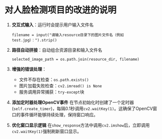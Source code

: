 # 对人脸检测项目的改进的说明

1. **交互式输入**：运行时会提示用户输入文件名

   ```
   filename = input("请输入resource目录下的图片文件名（例如 test.jpg）：").strip()
   ```

2. **路径自动拼接**：自动组合资源目录和输入文件名

   ```
   selected_image_path = os.path.join(resource_dir, filename)
   ```

3. **增强的错误处理**：

   - 文件不存在检查：`os.path.exists()`
   - 图片加载失败检查：`cv2.imread() is None`
   - 服务调用异常捕获：`try-except`块

4. **添加定时器处理OpenCV事件**
   在节点初始化时创建了一个定时器(`self.create_timer`)，每隔0.1秒调用`cv2.waitKey(1)`。这确保了OpenCV窗口的事件循环能够持续处理，保持窗口响应。

5. **优化窗口显示逻辑**
   在`show_response`方法中调用`cv2.imshow`后，立即调用`cv2.waitKey(1)`强制刷新窗口显示。